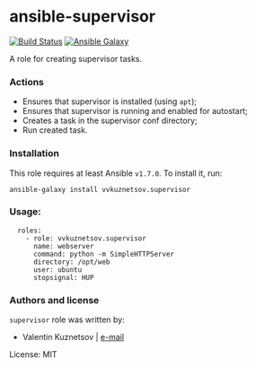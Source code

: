 ansible-supervisor
==================

[![Build Status](https://travis-ci.org/vvkuznetsov/ansible-supervisor.svg?branch=master)](https://travis-ci.org/vvkuznetsov/ansible-supervisor) [![Ansible Galaxy](http://img.shields.io/badge/galaxy-vvkuznetsov.supervisor-660198.svg?style=flat)](https://galaxy.ansible.com/list#/roles/4260)

A role for creating supervisor tasks.


### Actions

- Ensures that supervisor is installed (using `apt`);
- Ensures that supervisor is running and enabled for autostart;
- Creates a task in the supervisor conf directory;
- Run created task.


### Installation

This role requires at least Ansible `v1.7.0`. To install it, run:

    ansible-galaxy install vvkuznetsov.supervisor


### Usage:
```
  roles:
    - role: vvkuznetsov.supervisor
      name: webserver
      command: python -m SimpleHTTPServer
      directory: /opt/web
      user: ubuntu
      stopsignal: HUP
```

### Authors and license

`supervisor` role was written by:
- Valentin Kuznetsov | [e-mail](mailto:aimestereo@gmail.com)

License: MIT
